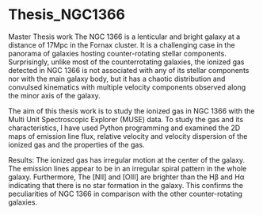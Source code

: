 # Thesis_NGC1366
Master Thesis work
The NGC 1366 is a lenticular and bright galaxy at a distance of 17Mpc in the Fornax cluster. It is a challenging case in the panorama of galaxies hosting counter-rotating stellar components. Surprisingly, unlike most of the counterrotating galaxies, the ionized gas detected in NGC 1366 is not associated with any of its stellar components nor with the main galaxy body, but it has a chaotic distribution and convulsed kinematics with multiple velocity components observed along the minor axis of the galaxy.

The aim of this thesis work is to study the ionized gas in NGC 1366 with the Multi Unit Spectroscopic Explorer (MUSE) data. To study the gas and its characteristics, I have used Python programming and examined the 2D maps of emission line flux, relative velocity and velocity dispersion of the ionized gas and the properties of the gas.

Results: The ionized gas has irregular motion at the center of the galaxy. The emission lines appear to be in an irregular spiral pattern in the whole
galaxy. Furthermore, The [NII] and [OIII] are brighter than the Hβ and Hα indicating that there is no star formation in the galaxy. This confirms
the peculiarities of NGC 1366 in comparison with the other counter-rotating galaxies. 
